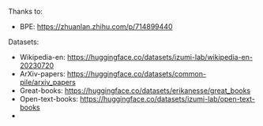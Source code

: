 Thanks to:
- BPE: https://zhuanlan.zhihu.com/p/714899440


Datasets:
- Wikipedia-en: https://huggingface.co/datasets/izumi-lab/wikipedia-en-20230720
- ArXiv-papers: https://huggingface.co/datasets/common-pile/arxiv_papers
- Great-books: https://huggingface.co/datasets/erikanesse/great_books
- Open-text-books: https://huggingface.co/datasets/izumi-lab/open-text-books
- 